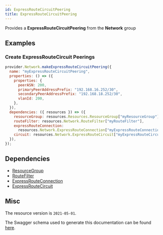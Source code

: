 ```yaml
---
id: ExpressRouteCircuitPeering
title: ExpressRouteCircuitPeering
---
```

Provides a **ExpressRouteCircuitPeering** from the **Network** group
## Examples
### Create ExpressRouteCircuit Peerings
```js
provider.Network.makeExpressRouteCircuitPeering({
  name: "myExpressRouteCircuitPeering",
  properties: () => ({
    properties: {
      peerASN: 200,
      primaryPeerAddressPrefix: "192.168.16.252/30",
      secondaryPeerAddressPrefix: "192.168.18.252/30",
      vlanId: 200,
    },
  }),
  dependencies: ({ resources }) => ({
    resourceGroup: resources.Resources.ResourceGroup["myResourceGroup"],
    routeFilter: resources.Network.RouteFilter["myRouteFilter"],
    expressRouteConnection:
      resources.Network.ExpressRouteConnection["myExpressRouteConnection"],
    circuit: resources.Network.ExpressRouteCircuit["myExpressRouteCircuit"],
  }),
});

```
## Dependencies
- [ResourceGroup](../Resources/ResourceGroup.md)
- [RouteFilter](../Network/RouteFilter.md)
- [ExpressRouteConnection](../Network/ExpressRouteConnection.md)
- [ExpressRouteCircuit](../Network/ExpressRouteCircuit.md)
## Misc
The resource version is `2021-05-01`.

The Swagger schema used to generate this documentation can be found [here](https://github.com/Azure/azure-rest-api-specs/tree/main/specification/network/resource-manager/Microsoft.Network/stable/2021-05-01/expressRouteCircuit.json).
